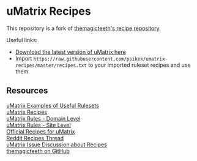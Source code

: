# uMatrix Recipes
This repository is a fork of [themagicteeth's recipe repository](https://github.com/themagicteeth/umatrix-recipes).

Useful links:
* [Download the latest version of uMatrix here](https://github.com/gorhill/uMatrix/releases)  
* Import `https://raw.githubusercontent.com/psikek/umatrix-recipes/master/recipes.txt` to your imported ruleset
recipes and use them.

## Resources    
[uMatrix Examples of Useful Rulesets](https://github.com/gorhill/uMatrix/wiki/Examples-of-useful-rulesets)    
[uMatrix Recipes](https://github.com/kristerkari/umatrix-recipes)    
[uMatrix Rules - Domain Level](https://github.com/uMatrix-Rules/uMatrix-Rules-Domain)    
[uMatrix Rules - Site Level](https://github.com/uMatrix-Rules/uMatrix-Rules-Site)    
[Official Recipes for uMatrix](https://github.com/uBlockOrigin/uAssets/blob/master/recipes/recipes_en.txt)    
[Reddit Recipes Thread](https://www.reddit.com/r/uMatrix/comments/7v5zrq/recipes/)    
[uMatrix Issue Discussion about Recipes](https://github.com/gorhill/uMatrix/issues/30)    
[themagicteeth on GitHub](https://github.com/themagicteeth)    
